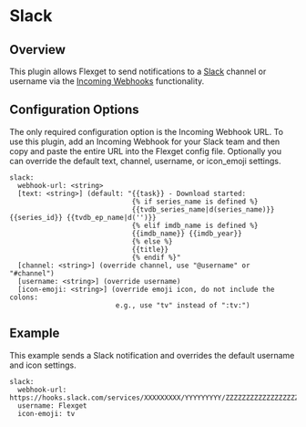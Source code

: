 # Slack
## Overview
This plugin allows Flexget to send notifications to a [Slack](https://www.slack.com/) channel or username via the [Incoming Webhooks](https://api.slack.com/incoming-webhooks) functionality.

## Configuration Options
The only required configuration option is the Incoming Webhook URL. To use this plugin, add an Incoming Webhook for your Slack team and then copy and paste the entire URL into the Flexget config file. Optionally you can override the default text, channel, username, or icon_emoji settings.

```
slack:
  webhook-url: <string>
  [text: <string>] (default: "{{task}} - Download started:
                              {% if series_name is defined %}
                              {{tvdb_series_name|d(series_name)}} {{series_id}} {{tvdb_ep_name|d('')}}
                              {% elif imdb_name is defined %}
                              {{imdb_name}} {{imdb_year}}
                              {% else %}
                              {{title}}
                              {% endif %}"
  [channel: <string>] (override channel, use "@username" or "#channel")
  [username: <string>] (override username)
  [icon-emoji: <string>] (override emoji icon, do not include the colons:
                          e.g., use "tv" instead of ":tv:")
```


## Example
This example sends a Slack notification and overrides the default username and icon settings.

```
slack:
  webhook-url: https://hooks.slack.com/services/XXXXXXXXX/YYYYYYYYY/ZZZZZZZZZZZZZZZZZZZZZZZZ
  username: Flexget
  icon-emoji: tv 
```